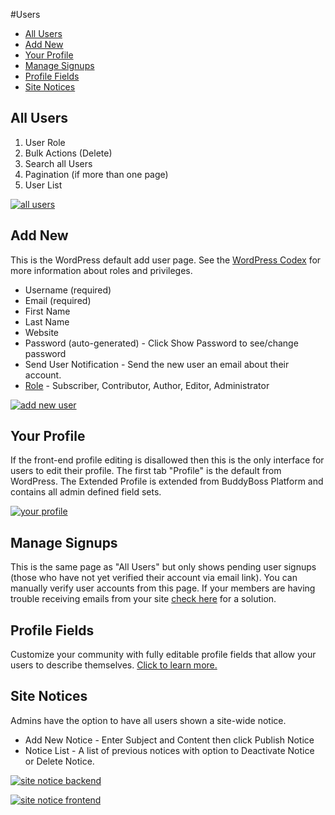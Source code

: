 #Users

*   [All Users](#all-users)
*   [Add New](#add-new)
*   [Your Profile](#your-profile)
*   [Manage Signups](#manage-signups)
*   [Profile Fields](#profile-fields)
*   [Site Notices](#site-notices)

All Users
---------

1.  User Role
2.  Bulk Actions (Delete)
3.  Search all Users
4.  Pagination (if more than one page)
5.  User List

[![all users](https://www.buddyboss.com/resources/wp-content/uploads/2019/01/allusers-1024x527.jpg)](https://www.buddyboss.com/resources/wp-content/uploads/2019/01/allusers.jpg)

Add New
-------

This is the WordPress default add user page. See the [WordPress Codex](https://codex.wordpress.org/Roles_and_Capabilities#Roles) for more information about roles and privileges.

*   Username (required)
*   Email (required)
*   First Name
*   Last Name
*   Website
*   Password (auto-generated) - Click Show Password to see/change password
*   Send User Notification - Send the new user an email about their account.
*   [Role](https://codex.wordpress.org/Roles_and_Capabilities#Roles) - Subscriber, Contributor, Author, Editor, Administrator

[![add new user](https://www.buddyboss.com/resources/wp-content/uploads/2019/01/addnewuser-1024x527.jpg)](https://www.buddyboss.com/resources/wp-content/uploads/2019/01/addnewuser.jpg)

Your Profile
------------

If the front-end profile editing is disallowed then this is the only interface for users to edit their profile. The first tab "Profile" is the default from WordPress. The Extended Profile is extended from BuddyBoss Platform and contains all admin defined field sets.

[![your profile](https://www.buddyboss.com/resources/wp-content/uploads/2019/01/yourprofile-1024x527.jpg)](https://www.buddyboss.com/resources/wp-content/uploads/2019/01/yourprofile.jpg)

Manage Signups
--------------

This is the same page as "All Users" but only shows pending user signups (those who have not yet verified their account via email link). You can manually verify user accounts from this page. If your members are having trouble receiving emails from your site [check here](https://www.buddyboss.com/resources/docs/faqs/members-not-receiving-emails/) for a solution.

Profile Fields
--------------

Customize your community with fully editable profile fields that allow your users to describe themselves. [Click to learn more.](https://www.buddyboss.com/resources/docs/components/profile-fields/)

Site Notices
------------

Admins have the option to have all users shown a site-wide notice.

*   Add New Notice - Enter Subject and Content then click Publish Notice
*   Notice List - A list of previous notices with option to Deactivate Notice or Delete Notice.

[![site notice backend](https://www.buddyboss.com/resources/wp-content/uploads/2019/01/sitenoticebackend-1024x562.jpg)](https://www.buddyboss.com/resources/wp-content/uploads/2019/01/sitenoticebackend.jpg)

[![site notice frontend](https://www.buddyboss.com/resources/wp-content/uploads/2019/01/sitenoticefrontend-1024x499.jpg)](https://www.buddyboss.com/resources/wp-content/uploads/2019/01/sitenoticefrontend.jpg)